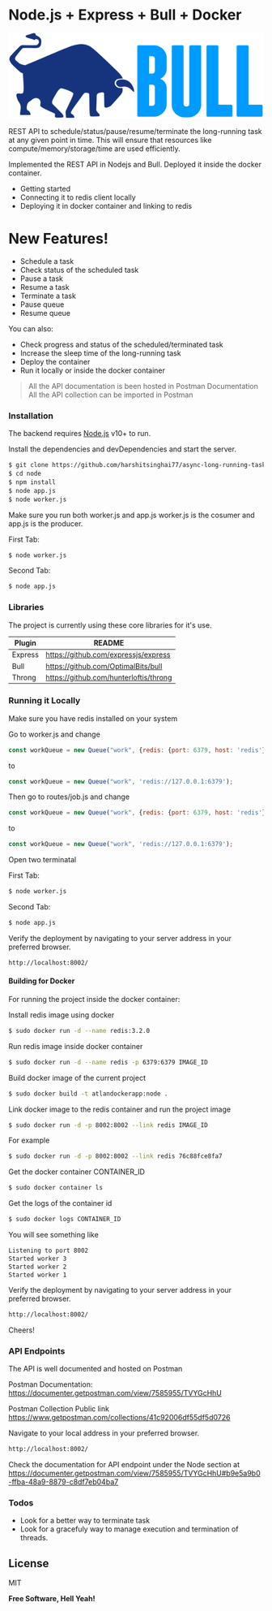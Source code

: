 # Node.js + Express + Bull + Docker

[![N|Solid](https://raw.githubusercontent.com/OptimalBits/bull/develop/support/logo%402x.png)](https://github.com/OptimalBits/bull)

REST API to schedule/status/pause/resume/terminate the long-running task at any given point in time. This will ensure that resources like compute/memory/storage/time are used efficiently.

Implemented the REST API in Nodejs and Bull. Deployed it inside the docker container.

  - Getting started
  - Connecting it to redis client locally
  - Deploying it in docker container and linking to redis

# New Features!

  - Schedule a task
  - Check status of the scheduled task
  - Pause a task
  - Resume a task
  - Terminate a task
  - Pause queue
  - Resume queue


You can also:
  - Check progress and status of the scheduled/terminated task
  - Increase the sleep time of the long-running task
  - Deploy the container
  - Run it locally or inside the docker container

> All the API documentation is been hosted in Postman Documentation
> All the API collection can be imported in Postman

### Installation

The backend requires [Node.js](https://nodejs.org/) v10+ to run.

Install the dependencies and devDependencies and start the server.

```sh
$ git clone https://github.com/harshitsinghai77/async-long-running-task.git -b node_bull
$ cd node
$ npm install
$ node app.js
$ node worker.js
```

Make sure you run both worker.js and app.js
worker.js is the cosumer and app.js is the producer. 

First Tab:
```sh
$ node worker.js
```

Second Tab:
```sh
$ node app.js
```

### Libraries 

The project is currently using these core libraries for it's use.

| Plugin | README |
| ------ | ------ |
| Express | https://github.com/expressjs/express |
| Bull | https://github.com/OptimalBits/bull |
| Throng | https://github.com/hunterloftis/throng |

### Running it Locally

Make sure you have redis installed on your system

Go to worker.js and change

``` javascript
const workQueue = new Queue("work", {redis: {port: 6379, host: 'redis'}}); 
```
to
``` javascript
const workQueue = new Queue("work", 'redis://127.0.0.1:6379'); 
```
Then go to routes/job.js and change
``` javascript
const workQueue = new Queue("work", {redis: {port: 6379, host: 'redis'}}); 
```
to
``` javascript
const workQueue = new Queue("work", 'redis://127.0.0.1:6379'); 
```
Open two terminatal

First Tab:
```sh
$ node worker.js
```

Second Tab:
```sh
$ node app.js
```

Verify the deployment by navigating to your server address in your preferred browser.

```sh
http://localhost:8002/
```

#### Building for Docker
For running the project inside the docker container:

Install redis image using docker
```sh
$ sudo docker run -d --name redis:3.2.0
```
Run redis image inside docker container
```sh
$ sudo docker run -d --name redis -p 6379:6379 IMAGE_ID
```

Build docker image of the current project

```sh
$ sudo docker build -t atlandockerapp:node .
```
Link docker image to the redis container and run the project image

```sh
$ sudo docker run -d -p 8002:8002 --link redis IMAGE_ID
```
For example
```sh
$ sudo docker run -d -p 8002:8002 --link redis 76c88fce8fa7
```
Get the docker container CONTAINER_ID
```sh
$ sudo docker container ls
```

Get the logs of the container id
```sh
$ sudo docker logs CONTAINER_ID
```
You will see something like
```text 
Listening to port 8002
Started worker 3
Started worker 2
Started worker 1
```
Verify the deployment by navigating to your server address in your preferred browser.

```sh
http://localhost:8002/
```


Cheers!

### API Endpoints
The API is well documented and hosted on Postman

Postman Documentation: https://documenter.getpostman.com/view/7585955/TVYGcHhU

Postman Collection Public link
https://www.getpostman.com/collections/41c92006df55df5d0726

Navigate to your local address in your preferred browser.

```sh
http://localhost:8002/
```

Check the documentation for API endpoint under the Node section at https://documenter.getpostman.com/view/7585955/TVYGcHhU#b9e5a9b0-ffba-48a9-8879-c8df7eb04ba7

### Todos

 - Look for a better way to terminate task
 - Look for a gracefuly way to manage execution and termination of threads.

License
----

MIT


**Free Software, Hell Yeah!**
